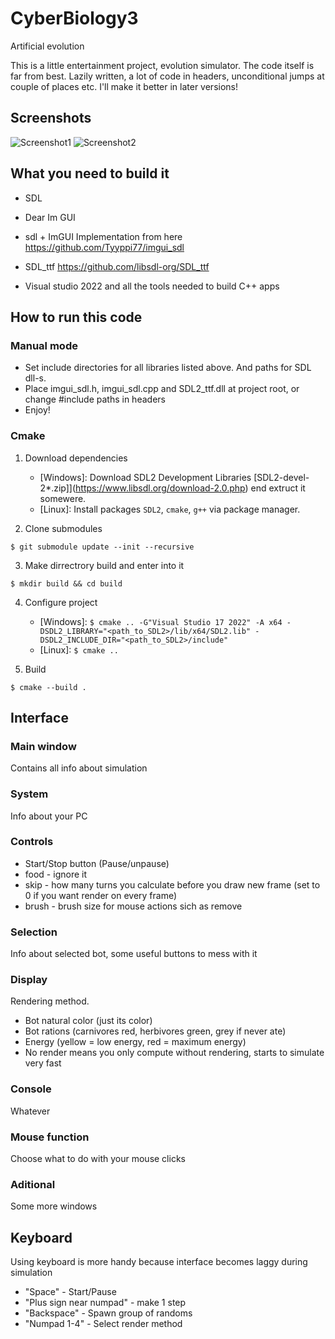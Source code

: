# CyberBiology3
Artificial evolution

This is a little entertainment project, evolution simulator. The code itself is far from best. Lazily written, a lot of code in headers, unconditional jumps at couple of places etc. I'll make it better in later versions!


## Screenshots

![Screenshot1](/Screenshots/1.png?raw=true "Screenshot1")
![Screenshot2](/Screenshots/3.png?raw=true "Screenshot2")


## What you need to build it

+ SDL

+ Dear Im GUI

+ sdl + ImGUI Implementation from here
https://github.com/Tyyppi77/imgui_sdl

+ SDL_ttf
https://github.com/libsdl-org/SDL_ttf

+ Visual studio 2022 and all the tools needed to build C++ apps


## How to run this code

### Manual mode
+ Set include directories for all libraries listed above. And paths for SDL dll-s.  
+ Place imgui_sdl.h, imgui_sdl.cpp and SDL2_ttf.dll at project root, or change #include paths in headers
+ Enjoy!


### Cmake
1. Download dependencies
    - [Windows]: Download SDL2 Development Libraries [SDL2-devel-2*.zip]](https://www.libsdl.org/download-2.0.php) end extruct it somewere.
    - [Linux]: Install packages `SDL2`, `cmake`, `g++` via package manager.

2. Clone submodules

```console
$ git submodule update --init --recursive
```

3. Make dirrectrory build and enter into it

```console
$ mkdir build && cd build
```

4. Configure project
    - [Windows]: `$ cmake .. -G"Visual Studio 17 2022" -A x64 -DSDL2_LIBRARY="<path_to_SDL2>/lib/x64/SDL2.lib" -DSDL2_INCLUDE_DIR="<path_to_SDL2>/include"`
    - [Linux]: `$ cmake ..`

5. Build

```console
$ cmake --build .
```

## Interface

### Main window
Contains all info about simulation

### System
Info about your PC

### Controls
+ Start/Stop button (Pause/unpause)
+ food - ignore it
+ skip - how many turns you calculate before you draw new frame (set to 0 if you want render on every frame)
+ brush - brush size for mouse actions sich as remove

### Selection
Info about selected bot, some useful buttons to mess with it

### Display
Rendering method. 
+ Bot natural color (just its color)
+ Bot rations (carnivores red, herbivores green, grey if never ate)
+ Energy (yellow = low energy, red = maximum energy)
+ No render means you only compute without rendering, starts to simulate very fast

### Console
Whatever

### Mouse function
Choose what to do with your mouse clicks

### Aditional
Some more windows


## Keyboard

Using keyboard is more handy because interface becomes laggy during simulation

+ "Space" - Start/Pause
+ "Plus sign near numpad" - make 1 step
+ "Backspace" - Spawn group of randoms
+ "Numpad 1-4" - Select render method
